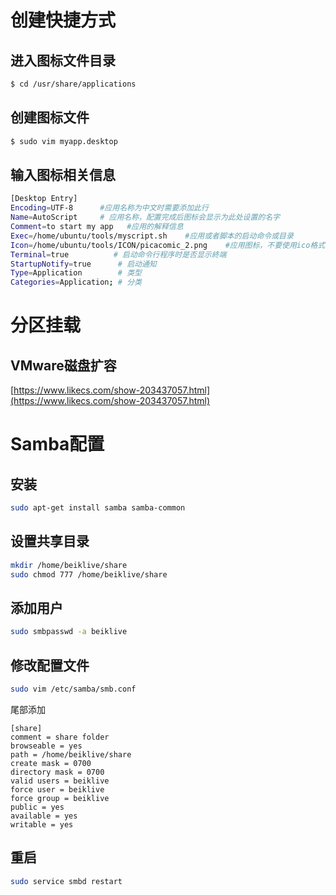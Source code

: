 
# 创建快捷方式

## 进入图标文件目录
```bash
$ cd /usr/share/applications
```
## 创建图标文件
```bash
$ sudo vim myapp.desktop
```
## 输入图标相关信息
```bash
[Desktop Entry]
Encoding=UTF-8      #应用名称为中文时需要添加此行
Name=AutoScript     # 应用名称，配置完成后图标会显示为此处设置的名字
Comment=to start my app   #应用的解释信息
Exec=/home/ubuntu/tools/myscript.sh    #应用或者脚本的启动命令或目录
Icon=/home/ubuntu/tools/ICON/picacomic_2.png    #应用图标，不要使用ico格式
Terminal=true          # 启动命令行程序时是否显示終端
StartupNotify=true      # 启动通知
Type=Application        # 类型
Categories=Application; # 分类
```


# 分区挂载
## VMware磁盘扩容
[https://www.likecs.com/show-203437057.html](https://www.likecs.com/show-203437057.html)





# Samba配置

## 安装

```bash
sudo apt-get install samba samba-common
```



## 设置共享目录

```bash
mkdir /home/beiklive/share
sudo chmod 777 /home/beiklive/share
```

## 添加用户

```bash
sudo smbpasswd -a beiklive
```

## 修改配置文件

```bash
sudo vim /etc/samba/smb.conf
```

尾部添加

```
[share]
comment = share folder
browseable = yes
path = /home/beiklive/share
create mask = 0700
directory mask = 0700
valid users = beiklive
force user = beiklive
force group = beiklive
public = yes
available = yes
writable = yes
```

## 重启

```bash
sudo service smbd restart
```















